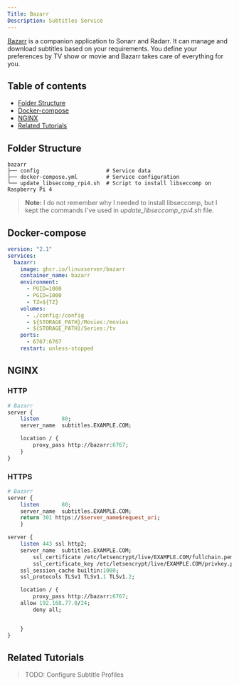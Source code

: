 ```yaml
---
Title: Bazarr
Description: Subtitles Service
---
```


[Bazarr](https://www.bazarr.media/) is a companion application to Sonarr and Radarr. It can manage and download subtitles based on your requirements. You define your preferences by TV show or movie and Bazarr takes care of everything for you.

## Table of contents

- [Folder Structure](#folder-structure)
- [Docker-compose](#docker-compose)
- [NGINX](#nginx)
- [Related Tutorials](#related-tutorials)

## Folder Structure

```
bazarr
├── config                     # Service data
├── docker-compose.yml         # Service configuration
└── update_libseccomp_rpi4.sh  # Script to install libseccomp on Raspberry Pi 4
```

> **Note:** I do not remember why I needed to install libseccomp, but I kept the commands I've used in _update_libseccomp_rpi4.sh_ file.

## Docker-compose

```yaml
version: "2.1"
services:
  bazarr:
    image: ghcr.io/linuxserver/bazarr
    container_name: bazarr
    environment:
      - PUID=1000
      - PGID=1000
      - TZ=${TZ}
    volumes:
      - ./config:/config
      - ${STORAGE_PATH}/Movies:/movies
      - ${STORAGE_PATH}/Series:/tv
    ports:
      - 6767:6767
    restart: unless-stopped
```

## NGINX

### HTTP

```perl
# Bazarr
server {
    listen       80;
    server_name  subtitles.EXAMPLE.COM;

    location / {
        proxy_pass http://bazarr:6767;
    }
}
```

### HTTPS

```perl
# Bazarr
server {
    listen       80;
    server_name  subtitles.EXAMPLE.COM;
    return 301 https://$server_name$request_uri;
    }

server {
    listen 443 ssl http2;
    server_name  subtitles.EXAMPLE.COM;
        ssl_certificate /etc/letsencrypt/live/EXAMPLE.COM/fullchain.pem;
        ssl_certificate_key /etc/letsencrypt/live/EXAMPLE.COM/privkey.pem;
    ssl_session_cache builtin:1000;
    ssl_protocols TLSv1 TLSv1.1 TLSv1.2;

    location / {
        proxy_pass http://bazarr:6767;
	allow 192.168.77.0/24;
        deny all;


    }
}
```

## Related Tutorials

> TODO: Configure Subtitle Profiles
